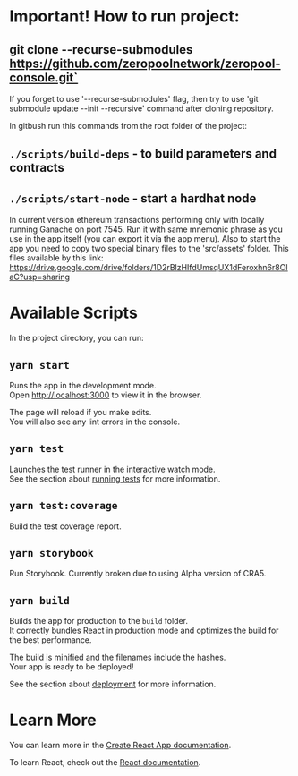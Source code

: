 # Important! How to run project:

## git clone --recurse-submodules https://github.com/zeropoolnetwork/zeropool-console.git`
If you forget to use '--recurse-submodules' flag, then try to use 'git submodule update --init --recursive' command after cloning repository.

In gitbush run this commands from the root folder of the project:
## `./scripts/build-deps` - to build parameters and contracts
## `./scripts/start-node` - start a hardhat node


In current version ethereum transactions performing only with locally running Ganache on port 7545. Run it with same mnemonic phrase as you use in the app itself (you can export it via the app menu). Also to start the app you need to copy two special binary files to the 'src/assets' folder.
This files available by this link: https://drive.google.com/drive/folders/1D2rBlzHIfdUmsqUX1dFeroxhn6r8OIaC?usp=sharing
# Available Scripts

In the project directory, you can run:

## `yarn start`

Runs the app in the development mode.<br />
Open [http://localhost:3000](http://localhost:3000) to view it in the browser.

The page will reload if you make edits.<br />
You will also see any lint errors in the console.

## `yarn test`

Launches the test runner in the interactive watch mode.<br />
See the section about [running tests](https://facebook.github.io/create-react-app/docs/running-tests) for more information.<br />

## `yarn test:coverage`

Build the test coverage report.

## `yarn storybook`

Run Storybook. Currently broken due to using Alpha version of CRA5.

## `yarn build`

Builds the app for production to the `build` folder.<br />
It correctly bundles React in production mode and optimizes the build for the best performance.

The build is minified and the filenames include the hashes.<br />
Your app is ready to be deployed!

See the section about [deployment](https://facebook.github.io/create-react-app/docs/deployment) for more information.

# Learn More

You can learn more in the [Create React App documentation](https://facebook.github.io/create-react-app/docs/getting-started).

To learn React, check out the [React documentation](https://reactjs.org/).
